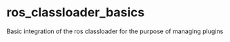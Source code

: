 # ros_classloader_basics
Basic integration of the ros classloader for the purpose of managing plugins

